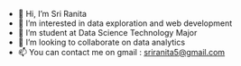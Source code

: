 - 👋 Hi, I’m Sri Ranita
- 👀 I’m interested in data exploration and web development
- 🌱 I’m student at Data Science Technology Major
- 💞️ I’m looking to collaborate on data analytics 
- 📫 You can contact me on gmail : sriranita5@gmail.com

<!---
sriranita5/sriranita5 is a ✨ special ✨ repository because its `README.md` (this file) appears on your GitHub profile.
You can click the Preview link to take a look at your changes.
--->
